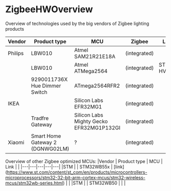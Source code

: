 # ZigbeeHWOverview
Overview of technologies used by the big vendors of Zigbee lighting products

|Vendor   |  Product type | MCU   | Zigbee  |  Led Driver |
|---|---|---|---|---|
| Philips  | LBW010  | Atmel SAM21R21E18A  | (integrated)  |   |
|   | LBW010  | Atmel ATMega2564  |  (integrated) | ST HVLED815PF   |
|   |  9290011736X Hue Dimmer Switch | ATmega2564RFR2  |(integrated)  |   |
|IKEA   |  | Silicon Labs EFR32MG1  |(integrated)  |   |
|   | Tradfre Gateway | Silicon Labs Mighty Gecko EFR32MG1P132GI |(integrated)  |   |
| Xiaomi   | Smart Home Gateway 2 (DGNWG02LM)  | ? |(integrated)  |   |


Overview of other Zigbee optimized MCUs: 
|Vendor   |  Product type | MCU   | Link  |   |
|---|---|---|---|---|
|STM   |   | STM32WB55x   | [link] (https://www.st.com/content/st_com/en/products/microcontrollers-microprocessors/stm32-32-bit-arm-cortex-mcus/stm32-wireless-mcus/stm32wb-series.html)  |  |
|STM   |   | STM32WB50   |   |  |
